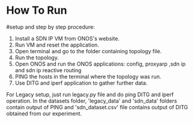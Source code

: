 # How To Run

#setup and step by step procedure:
1. Install a SDN IP VM from ONOS's website.
2. Run VM and reset the application.
3. Open terminal and go to the folder containing topology file.
4. Run the topology.
5. Open ONOS and run the ONOS applications: config, proxyarp ,sdn ip and sdn ip reactive routing
6. PING the hosts in the terminal where the topology was run.
7.  Use DITG and iperf application to gather further data.

For Legacy setup, just run legacy.py file and do ping DITG and iperf operation.
In the datasets folder, 'legacy_data' and 'sdn_data' folders contain output of PING and 
'sdn_dataset.csv' file contains output of DITG obtained from our experiment.
